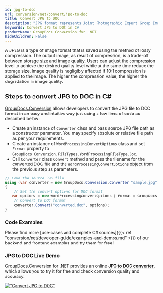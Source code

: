 ```yaml
---
id: jpg-to-doc
url: conversion/net/convert/jpg-to-doc
title: Convert JPG to DOC
description: "JPG format represents Joint Photographic Expert Group Image File with .jpg extension. Learn how to convert JPG to DOC file programmatically in C# language using GroupDocs.Conversion for .NET library."
keywords: Convert JPG to DOC in C#
productName: GroupDocs.Conversion for .NET
hideChildren: False
---
```


A JPEG is a type of image format that is saved using the method of lossy compression. The output image, as result of compression, is a trade-off between storage size and image quality. Users can adjust the compression level to achieve the desired quality level while at the same time reduce the storage size. Image quality is negligibly affected if 10:1 compression is applied to the image.  The higher the compression value, the higher the degradation in image quality.

## Steps to convert JPG to DOC in C#

[GroupDocs.Conversion](https://products.groupdocs.com/conversion/net) allows developers to convert the JPG file to DOC format in an easy and intuitive way just using a few lines of code as described below:

* Create an instance of `Converter` class and pass source JPG file path as a constructor parameter. You may specify absolute or relative file path as per your requirements. 
* Create an instance of `WordProcessingConvertOptions` class and set `Format` property to `GroupDocs.Conversion.FileTypes.WordProcessingFileType.Doc`.
* Call `Converter` class `Convert` method and pass the filename for the converted DOC file and the `WordProcessingConvertOptions` object from the previous step as parameters.

```csharp
// Load the source JPG file
using (var converter = new GroupDocs.Conversion.Converter("sample.jpg"))
{
    // Set the convert options for DOC format
   var options = new WordProcessingConvertOptions { Format = GroupDocs.Conversion.FileTypes.WordProcessingFileType.Doc };
    // Convert to DOC format
    converter.Convert("converted.doc", options);
}
```

### Code Examples

Please find more [use-cases and complete C# sources]({{< ref "conversion/net/developer-guide/examples-and-demos.md" >}}) of our backend and frontend examples and try them for free!

### JPG to DOC Live Demo

GroupDocs.Conversion for .NET provides an online [**JPG to DOC converter**](https://products.groupdocs.app/conversion/jpg-to-doc), which allows you to try it for free and check conversion quality and accuracy.

[!["Convert JPG to DOC"](conversion/net/images/convert-to-doc/convert-jpg-to-doc.png)](https://products.groupdocs.app/conversion/jpg-to-doc)